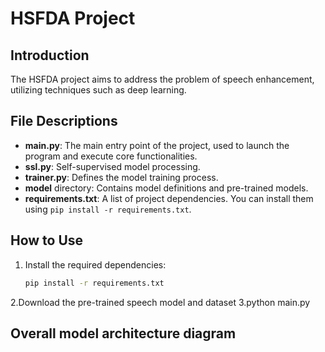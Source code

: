 # HSFDA Project

## Introduction
The HSFDA project aims to address the problem of speech enhancement, utilizing techniques such as deep learning.

## File Descriptions
- **main.py**: The main entry point of the project, used to launch the program and execute core functionalities.
- **ssl.py**: Self-supervised model processing.
- **trainer.py**: Defines the model training process.
- **model** directory: Contains model definitions and pre-trained models.
- **requirements.txt**: A list of project dependencies. You can install them using `pip install -r requirements.txt`.

## How to Use
1. Install the required dependencies:
   ```bash
   pip install -r requirements.txt
2.Download the pre-trained speech model and dataset
3.python main.py

## Overall model architecture diagram


